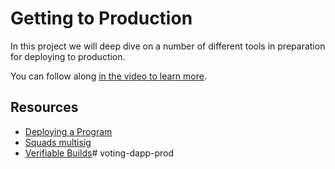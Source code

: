 # Getting to Production

In this project we will deep dive on a number of different tools in preparation for deploying to production.

You can follow along [in the video to learn more](https://www.youtube.com/watch?v=HOdYZSe1uhE&t=24025s).

## Resources

- [Deploying a Program](https://solana.com/docs/programs/deploying)
- [Squads multisig](https://app.squads.so/create-squad)
- [Verifiable Builds](https://github.com/otter-sec/solana-verifiable-build)# voting-dapp-prod
